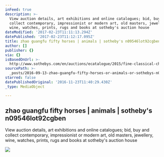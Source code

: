 ```yaml
---
inFeed: true
description: >-
  View auction details, art exhibitions and online catalogues; bid, buy and
  collect contemporary, impressionist or modern art, old masters, jewellery,
  wine, watches, prints, rugs and books at sotheby's auction house
dateModified: '2017-02-23T11:11:13.294Z'
datePublished: '2017-02-23T11:12:17.095Z'
title: zhao guangfu fifty horses | animals | sotheby's n09546lot92cgben
author: []
publisher: {}
via: {}
isBasedOnUrl: >-
  http://www.sothebys.com/en/auctions/ecatalogue/2015/fine-classical-chinese-paintings-calligraphy-n09546/lot.709.html
sourcePath: >-
  _posts/2016-09-13-zhao-guangfu-fifty-horses-or-animals-or-sothebys-n09546lot92c.md
starred: false
datePublishedOriginal: '2016-11-23T11:40:29.430Z'
_type: MediaObject

---
```

<article style=""><h1>zhao guangfu fifty horses | animals | sotheby's n09546lot92cgben</h1><p>View auction details, art exhibitions and online catalogues; bid, buy and collect contemporary, impressionist or modern art, old masters, jewellery, wine, watches, prints, rugs and books at sotheby's auction house</p><img src="http://www.sothebys.com/content/dam/stb/lots/N09/N09546/136N09546_92CGB.jpg" /></article>